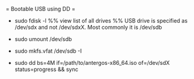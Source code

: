 = Bootable USB using DD =
* sudo fdisk -l
%% view list of all drives
%% USB drive is specified as /dev/sdx and not /dev/sdxX. Most commonly it is /dev/sdb

* sudo umount /dev/sdb

* sudo mkfs.vfat /dev/sdb -I

* sudo dd bs=4M if=/path/to/antergos-x86_64.iso of=/dev/sdX status=progress && sync

